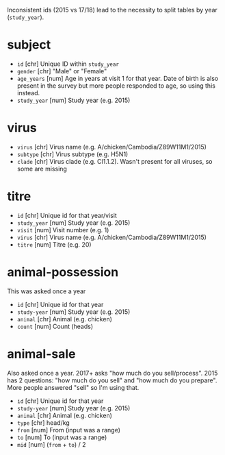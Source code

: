 Inconsistent ids (2015 vs 17/18) lead to the necessity to split
tables by year (`study_year`).

# subject

- `id` [chr] Unique ID within `study_year`
- `gender` [chr] "Male" or "Female"
- `age_years` [num] Age in years at visit 1 for that year. Date of birth is also
  present in the survey but more people responded to age, so using this instead.
- `study_year` [num] Study year (e.g. 2015)

# virus

- `virus` [chr] Virus name (e.g. A/chicken/Cambodia/Z89W11M1/2015)
- `subtype` [chr] Virus subtype (e.g. H5N1)
- `clade` [chr] Virus clade (e.g. Cl1.1.2). Wasn't present for all viruses, so
  some are missing

# titre

- `id` [chr] Unique id for that year/visit
- `study_year` [num] Study year (e.g. 2015)
- `visit` [num] Visit number (e.g. 1)
- `virus` [chr] Virus name (e.g. A/chicken/Cambodia/Z89W11M1/2015)
- `titre` [num] Titre (e.g. 20)

# animal-possession

This was asked once a year

- `id` [chr] Unique id for that year
- `study-year` [num] Study year (e.g. 2015)
- `animal` [chr] Animal (e.g. chicken)
- `count` [num] Count (heads)

# animal-sale

Also asked once a year. 2017+ asks "how much do you sell/process".
2015 has 2 questions:
"how much do you sell" and "how much do you prepare".
More people answered "sell" so I'm using that.

- `id` [chr] Unique id for that year
- `study-year` [num] Study year (e.g. 2015)
- `animal` [chr] Animal (e.g. chicken)
- `type` [chr] head/kg
- `from` [num] From (input was a range)
- `to` [num] To (input was a range)
- `mid` [num] (`from` + `to`) / 2
